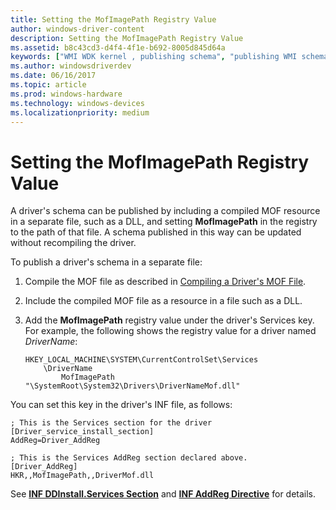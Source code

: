```yaml
---
title: Setting the MofImagePath Registry Value
author: windows-driver-content
description: Setting the MofImagePath Registry Value
ms.assetid: b8c43cd3-d4f4-4f1e-b692-8005d845d64a
keywords: ["WMI WDK kernel , publishing schema", "publishing WMI schema WDK", "schema publishing WDK WMI", "MOF files WDK WMI", "MofImagePath"]
ms.author: windowsdriverdev
ms.date: 06/16/2017
ms.topic: article
ms.prod: windows-hardware
ms.technology: windows-devices
ms.localizationpriority: medium
---
```


# Setting the MofImagePath Registry Value





A driver's schema can be published by including a compiled MOF resource in a separate file, such as a DLL, and setting **MofImagePath** in the registry to the path of that file. A schema published in this way can be updated without recompiling the driver.

To publish a driver's schema in a separate file:

1.  Compile the MOF file as described in [Compiling a Driver's MOF File](compiling-a-driver-s-mof-file.md).

2.  Include the compiled MOF file as a resource in a file such as a DLL.

3.  Add the **MofImagePath** registry value under the driver's Services key. For example, the following shows the registry value for a driver named *DriverName*:

    ```
    HKEY_LOCAL_MACHINE\SYSTEM\CurrentControlSet\Services
        \DriverName
            MofImagePath    "\SystemRoot\System32\Drivers\DriverNameMof.dll"
    ```

You can set this key in the driver's INF file, as follows:

```
; This is the Services section for the driver
[Driver_service_install_section]
AddReg=Driver_AddReg

; This is the Services AddReg section declared above.
[Driver_AddReg]
HKR,,MofImagePath,,DriverMof.dll 
```

See [**INF DDInstall.Services Section**](https://msdn.microsoft.com/library/windows/hardware/ff547349) and [**INF AddReg Directive**](https://msdn.microsoft.com/library/windows/hardware/ff546320) for details.

 

 





